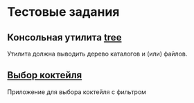 # Тестовые задания

## Консольная утилита [tree](/tree)
Утилита должна выводить дерево каталогов и (или) файлов.

## [Выбор коктейля](/cocktail)
Приложение для выбора коктейля с фильтром
